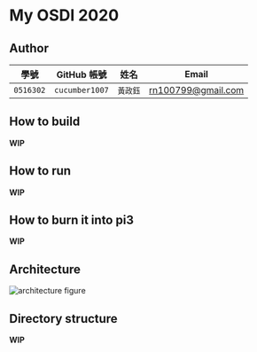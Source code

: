 # My OSDI 2020

## Author

| 學號 | GitHub 帳號 | 姓名 | Email |
| --- | ----------- | --- | --- |
|`0516302`| `cucumber1007` | `黃政鈺` | rn100799@gmail.com |

## How to build

**WIP**

## How to run

**WIP**

## How to burn it into pi3

**WIP**

## Architecture

![architecture figure]()

## Directory structure

**WIP**

